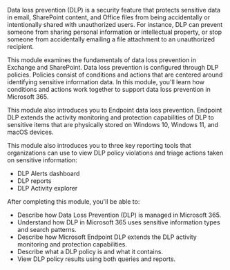 Data loss prevention (DLP) is a security feature that protects sensitive data in email, SharePoint content, and Office files from being accidentally or intentionally shared with unauthorized users. For instance, DLP can prevent someone from sharing personal information or intellectual property, or stop someone from accidentally emailing a file attachment to an unauthorized recipient.

This module examines the fundamentals of data loss prevention in Exchange and SharePoint. Data loss prevention is configured through DLP policies. Policies consist of conditions and actions that are centered around identifying sensitive information data. In this module, you'll learn how conditions and actions work together to support data loss prevention in Microsoft 365.

This module also introduces you to Endpoint data loss prevention. Endpoint DLP extends the activity monitoring and protection capabilities of DLP to sensitive items that are physically stored on Windows 10, Windows 11, and macOS devices.

This module also introduces you to three key reporting tools that organizations can use to view DLP policy violations and triage actions taken on sensitive information:

 -  DLP Alerts dashboard
 -  DLP reports
 -  DLP Activity explorer

After completing this module, you'll be able to:

 -  Describe how Data Loss Prevention (DLP) is managed in Microsoft 365.
 -  Understand how DLP in Microsoft 365 uses sensitive information types and search patterns.
 -  Describe how Microsoft Endpoint DLP extends the DLP activity monitoring and protection capabilities.
 -  Describe what a DLP policy is and what it contains.
 -  View DLP policy results using both queries and reports.

